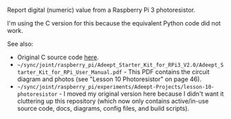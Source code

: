 Report digital (numeric) value from a Raspberry Pi 3 photoresistor.

I'm using the C version for this because the equivalent Python code did not work.

See also:

* Original C source code [here](https://github.com/adeept/Adeept_Starter_Kit_C_Code_for_RPi/blob/master/11_photoresistance/photoresistor.c).
* `~/sync/joint/raspberry_pi/Adeept_Starter_Kit_for_RPi3_V2.0/Adeept_Starter_Kit_for_RPi_User_Manual.pdf` - This PDF contains the circuit diagram and photos (see "Lesson 10 Photoresistor" on page 46).
* `~/sync/joint/raspberry_pi/experiments/Adeept-Projects/lesson-10-photoresistor` - I moved my original version here because I didn't want it cluttering up this repository (which now only contains active/in-use source code, docs, diagrams, config files, and build scripts).

